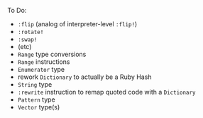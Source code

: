 To Do:

- `:flip` (analog of interpreter-level `:flip!`)
- `:rotate!`
- `:swap!`
- (etc)
- `Range` type conversions
- `Range` instructions
- `Enumerator` type
- rework `Dictionary` to actually be a Ruby Hash
- `String` type
- `:rewrite` instruction to remap quoted code with a `Dictionary`
- `Pattern` type
- `Vector` type(s)